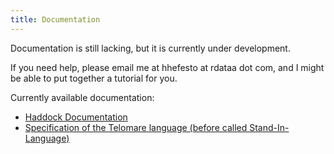 ```yaml
---
title: Documentation
---
```


Documentation is still lacking, but it is currently under development.

If you need help, please email me at hhefesto at rdataa dot com, and I might be able to put together a tutorial for you.

Currently available documentation:

- [Haddock Documentation](/docs/haddock/index.html)
- [Specification of the Telomare language (before called Stand-In-Language)](/docs/sil-specification.pdf)
